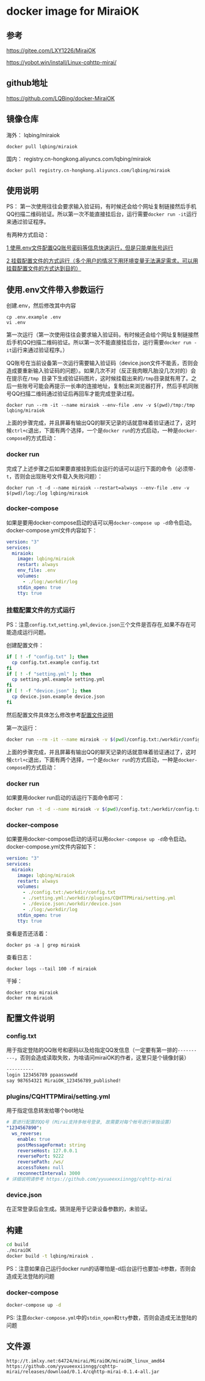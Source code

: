 # docker image for MiraiOK

## 参考

https://gitee.com/LXY1226/MiraiOK

https://yobot.win/install/Linux-cqhttp-mirai/

## github地址

https://github.com/LQBing/docker-MiraiOK

## 镜像仓库

海外： lqbing/miraiok

```shell script
docker pull lqbing/miraiok
```

国内： registry.cn-hongkong.aliyuncs.com/lqbing/miraiok

```shell script
docker pull registry.cn-hongkong.aliyuncs.com/lqbing/miraiok
```


## 使用说明

PS： 第一次使用往往会要求输入验证码，有时候还会给个网址复制链接然后手机QQ扫描二维码验证。所以第一次不能直接挂后台，运行需要`docker run -it`运行来通过验证程序。

有两种方式启动：

[1 使用.env文件配置QQ账号密码等信息快速运行，但是只能单账号运行](#env)

[2 挂载配置文件的方式运行（多个用户的情况下用环境变量无法满足需求，可以用挂载配置文件的方式达到目的）](#mount)

## <span id="env">使用.env文件带入参数运行</span>

创建.env，然后修改其中内容

```shell script
cp .env.example .env 
vi .env
```

第一次运行（第一次使用往往会要求输入验证码，有时候还会给个网址复制链接然后手机QQ扫描二维码验证。所以第一次不能直接挂后台，运行需要`docker run -it`运行来通过验证程序。）

QQ账号在当前设备第一次运行需要输入验证码（device.json文件不能丢，否则会造成要重新输入验证码的问题）。如果几次不对（反正我肉眼凡胎没几次对的）会在提示在`/tmp `目录下生成验证码图片，这时候挂载出来的`/tmp`目录就有用了。之后一些账号可能会再提示一长串的连接地址，复制出来浏览器打开，然后手机同账号QQ扫描二维码通过验证后再回车才能完成登录过程。
```shell script
docker run --rm -it --name miraiok --env-file .env -v $(pwd)/tmp:/tmp lqbing/miraiok
```

上面的步骤完成，并且屏幕有输出QQ的聊天记录的话就意味着验证通过了，这时候`ctrl+c`退出，下面有两个选择，一个是`docker run`的方式启动，一种是`docker-compose`的方式启动：

### docker run

完成了上述步骤之后如果要直接挂到后台运行的话可以运行下面的命令（必须带`-t`，否则会出现账号文件载入失败问题）：

```shell script
docker run -t -d --name miraiok --restart=always --env-file .env -v $(pwd)/log:/log lqbing/miraiok
```

### docker-compose

如果是要用docker-compose启动的话可以用`docker-compose up -d`命令启动。docker-compose.yml文件内容如下：

```yaml
version: "3"
services:
  miraiok:
    image: lqbing/miraiok
    restart: always
    env_file: .env
    volumes:
      - ./log:/workdir/log
    stdin_open: true
    tty: true

```

### <span id="mount">挂载配置文件的方式运行</span>

PS：注意`config.txt`,`setting.yml`,`device.json`三个文件是否存在,如果不存在可能造成运行问题。

创建配置文件：

```bash
if [ ! -f "config.txt" ]; then
  cp config.txt.example config.txt
fi
if [ ! -f "setting.yml" ]; then
  cp setting.yml.example setting.yml
fi
if [ ! -f "device.json" ]; then
  cp device.json.example device.json
fi
```

然后配置文件具体怎么修改参考[配置文件说明](#config)

第一次运行：
```bash
docker run --rm -it --name miraiok -v $(pwd)/config.txt:/workdir/config.txt -v $(pwd)/setting.yml:/workdir/plugins/CQHTTPMirai/setting.yml -v $(pwd)/device.json:/workdir/device.json -v $(pwd)/log:/workdir/log -v $(pwd)/tmp:/tmp lqbing/miraiok
```
上面的步骤完成，并且屏幕有输出QQ的聊天记录的话就意味着验证通过了，这时候`ctrl+c`退出，下面有两个选择，一个是`docker run`的方式启动，一种是`docker-compose`的方式启动：

### docker run

如果要用docker run启动的话运行下面命令即可：

```bash
docker run -t -d --name miraiok -v $(pwd)/config.txt:/workdir/config.txt -v $(pwd)/setting.yml:/workdir/plugins/CQHTTPMirai/setting.yml -v $(pwd)/device.json:/workdir/device.json -v $(pwd)/log:/workdir/log -v $(pwd)/tmp:/tmp lqbing/miraiok
```
### docker-compose

如果要用docker-compose启动的话可以用`docker-compose up -d`命令启动。docker-compose.yml文件内容如下：

```yaml
version: "3"
services:
  miraiok:
    image: lqbing/miraiok
    restart: always
    volumes:
      - ./config.txt:/workdir/config.txt
      - ./setting.yml:/workdir/plugins/CQHTTPMirai/setting.yml
      - ./device.json:/workdir/device.json
      - ./log:/workdir/log
    stdin_open: true
    tty: true
```

查看是否还活着：

```shell script
docker ps -a | grep miraiok
```

查看日志：

```shell script
docker logs --tail 100 -f miraiok
```

干掉：

```shell script
docker stop miraiok
docker rm miraiok
```


## <a id="config">配置文件说明</a>

### config.txt

用于指定登陆的QQ账号和密码以及给指定QQ发信息（一定要有第一排的`----------`，否则会造成读取失败，为啥请问miraiOK的作者，这里只是个镜像封装）

```txt
----------
login 123456789 ppaasswwdd
say 987654321 MiraiOK_123456789_published!

```

### plugins/CQHTTPMirai/setting.yml

用于指定信息转发给哪个bot地址

```yaml
# 要进行配置的QQ号 (Mirai支持多帐号登录, 故需要对每个帐号进行单独设置)
"1234567890":
  ws_reverse:
    enable: true
    postMessageFormat: string
    reverseHost: 127.0.0.1
    reversePort: 9222
    reversePath: /ws/
    accessToken: null
    reconnectInterval: 3000
# 详细说明请参考 https://github.com/yyuueexxiinngg/cqhttp-mirai
```

### device.json

在正常登录后会生成。猜测是用于记录设备参数的，未验证。

## 构建

```bash
cd build
./miraiOK
docker build -t lqbing/miraiok .
```

PS：注意如果自己运行docker run的话哪怕是-d后台运行也要加-it参数，否则会造成无法登陆的问题

### docker-compose

```bash
docker-compose up -d
```

PS: 注意`docker-compose.yml`中的`stdin_open`和`tty`参数，否则会造成无法登陆的问题


## 文件源

    http://t.imlxy.net:64724/mirai/MiraiOK/miraiOK_linux_amd64 
    https://github.com/yyuueexxiinngg/cqhttp-mirai/releases/download/0.1.4/cqhttp-mirai-0.1.4-all.jar 
